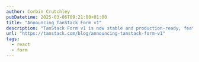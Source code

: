 ```yaml
---
author: Corbin Crutchley
pubDatetime: 2025-03-06T09:21:00+01:00
title: "Announcing TanStack Form v1"
description: "TanStack Form v1 is now stable and production-ready, featuring extreme type safety, schema validation, and async validation across React, Vue, Angular, Solid, and Lit frameworks. Learn how this type-safe form solution supports multiple runtimes including React Native and SSR with seamless client-server validation."
url: "https://tanstack.com/blog/announcing-tanstack-form-v1"
tags:
  - react
  - form
---
```

